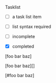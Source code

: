 Tasklist

- [ ] a task list item
- [ ] list syntax required
- [ ] incomplete
- [x] completed


[foo bar baz]


[foo bar baz][]

[#foo bar baz]

